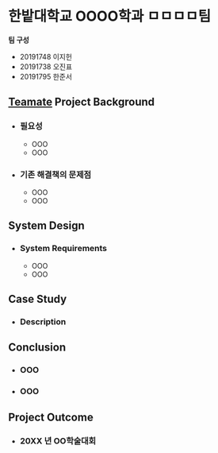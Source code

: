 # 한밭대학교 OOOO학과 ㅁㅁㅁㅁ팀

**팀 구성**
- 20191748 이지헌
- 20191738 오진표
- 20191795 한준서

## <u>Teamate</u> Project Background
- ### 필요성
  - OOO
  - OOO
- ### 기존 해결책의 문제점
  - OOO
  - OOO
  
## System Design
  - ### System Requirements
    - OOO
    - OOO
    
## Case Study
  - ### Description
  
  
## Conclusion
  - ### OOO
  - ### OOO
  
## Project Outcome
- ### 20XX 년 OO학술대회 
